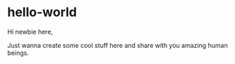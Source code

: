 # hello-world

Hi newbie here,

Just wanna create some cool stuff here and share with you amazing human beings.
